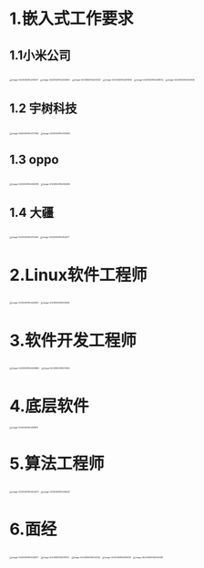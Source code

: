 # 1.嵌入式工作要求

## 1.1小米公司

<img src="https://cdn.jsdelivr.net/gh/su-ron/myBlogResource/freertos/picture/image-20230829154212601.png" alt="image-20230829154212601" style="zoom:25%;" />

<img src="https://cdn.jsdelivr.net/gh/su-ron/myBlogResource/freertos/picture/image-20230829154232806.png" alt="image-20230829154232806" style="zoom:25%;" />

<img src="https://cdn.jsdelivr.net/gh/su-ron/myBlogResource/freertos/picture/image-20230829154301307.png" alt="image-20230829154301307" style="zoom:25%;" />

<img src="C:/Users/su/AppData/Roaming/Typora/typora-user-images/image-20230829154519905.png" alt="image-20230829154519905" style="zoom:25%;" />

<img src="https://cdn.jsdelivr.net/gh/su-ron/myBlogResource/freertos/picture/image-20230829154538104.png" alt="image-20230829154538104" style="zoom:25%;" />

<img src="https://cdn.jsdelivr.net/gh/su-ron/myBlogResource/freertos/picture/image-20230829154559046.png" alt="image-20230829154559046" style="zoom:25%;" />

## 1.2 宇树科技

<img src="C:/Users/su/AppData/Roaming/Typora/typora-user-images/image-20230829154727956.png" alt="image-20230829154727956" style="zoom:25%;" />

<img src="https://cdn.jsdelivr.net/gh/su-ron/myBlogResource/freertos/picture/image-20230829154753582.png" alt="image-20230829154753582" style="zoom:25%;" />

## 1.3 oppo

<img src="https://cdn.jsdelivr.net/gh/su-ron/myBlogResource/freertos/picture/image-20230829154900818.png" alt="image-20230829154900818" style="zoom:25%;" />

<img src="C:/Users/su/AppData/Roaming/Typora/typora-user-images/image-20230829154955595.png" alt="image-20230829154955595" style="zoom:25%;" />

## 1.4 大疆

<img src="C:/Users/su/AppData/Roaming/Typora/typora-user-images/image-20230829155113463.png" alt="image-20230829155113463" style="zoom:25%;" />

<img src="C:/Users/su/AppData/Roaming/Typora/typora-user-images/image-20230829155354577.png" alt="image-20230829155354577" style="zoom:25%;" />

# 2.Linux软件工程师

<img src="https://cdn.jsdelivr.net/gh/su-ron/myBlogResource/freertos/picture/image-20230829154423691.png" alt="image-20230829154423691" style="zoom:25%;" />

<img src="https://cdn.jsdelivr.net/gh/su-ron/myBlogResource/freertos/picture/image-20230829155415590.png" alt="image-20230829155415590" style="zoom:25%;" />

# 3.软件开发工程师

<img src="C:/Users/su/AppData/Roaming/Typora/typora-user-images/image-20230829154500884.png" alt="image-20230829154500884" style="zoom:25%;" />

<img src="https://cdn.jsdelivr.net/gh/su-ron/myBlogResource/freertos/picture/image-20230829155311280.png" alt="image-20230829155311280" style="zoom:25%;" />

# 4.底层软件

<img src="https://cdn.jsdelivr.net/gh/su-ron/myBlogResource/freertos/picture/image-20230829154928811.png" alt="image-20230829154928811" style="zoom:25%;" />

# 5.算法工程师

<img src="https://cdn.jsdelivr.net/gh/su-ron/myBlogResource/freertos/picture/image-20230829155254573.png" alt="image-20230829155254573" style="zoom:25%;" />

<img src="C:/Users/su/AppData/Roaming/Typora/typora-user-images/image-20230829155335441.png" alt="image-20230829155335441" style="zoom:25%;" />

# 6.面经

<img src="https://cdn.jsdelivr.net/gh/su-ron/myBlogResource/freertos/picture/image-20230829155043671.png" alt="image-20230829155043671" style="zoom:25%;" />

<img src="https://cdn.jsdelivr.net/gh/su-ron/myBlogResource/freertos/picture/image-20230829155131030.png" alt="image-20230829155131030" style="zoom:25%;" />

<img src="C:/Users/su/AppData/Roaming/Typora/typora-user-images/image-20230829155144744.png" alt="image-20230829155144744" style="zoom:25%;" />

<img src="C:/Users/su/AppData/Roaming/Typora/typora-user-images/image-20230829155155579.png" alt="image-20230829155155579" style="zoom:25%;" />

<img src="C:/Users/su/AppData/Roaming/Typora/typora-user-images/image-20230829155204948.png" alt="image-20230829155204948" style="zoom:25%;" />